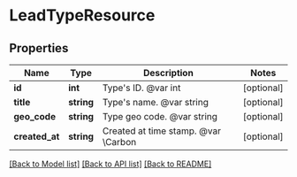 # LeadTypeResource

## Properties
Name | Type | Description | Notes
------------ | ------------- | ------------- | -------------
**id** | **int** | Type&#39;s ID. @var int | [optional] 
**title** | **string** | Type&#39;s name. @var string | [optional] 
**geo_code** | **string** | Type geo code. @var string | [optional] 
**created_at** | **string** | Created at time stamp. @var \\Carbon | [optional] 

[[Back to Model list]](../README.md#documentation-for-models) [[Back to API list]](../README.md#documentation-for-api-endpoints) [[Back to README]](../README.md)



